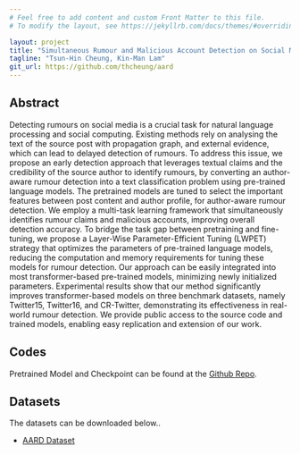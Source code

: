 ```yaml
---
# Feel free to add content and custom Front Matter to this file.
# To modify the layout, see https://jekyllrb.com/docs/themes/#overriding-theme-defaults

layout: project
title: "Simultaneous Rumour and Malicious Account Detection on Social Media"
tagline: "Tsun-Hin Cheung, Kin-Man Lam"
git_url: https://github.com/thcheung/aard
---
```


## Abstract

Detecting rumours on social media is a crucial task for natural language processing and social computing. Existing methods rely on analysing the text of the source post with propagation graph, and external evidence, which can lead to delayed detection of rumours. To address this issue, we propose an early detection approach that leverages textual claims and the credibility of the source author to identify rumours, by converting an author-aware rumour detection into a text classification problem using pre-trained language models. The pretrained models are tuned to select the important features between post content and author profile, for author-aware rumour detection. We employ a multi-task learning framework that simultaneously identifies rumour claims and malicious accounts, improving overall detection accuracy. To bridge the task gap between pretraining and fine-tuning, we propose a Layer-Wise Parameter-Efficient Tuning (LWPET) strategy that optimizes the parameters of pre-trained language models, reducing the computation and memory requirements for tuning these models for rumour detection. Our approach can be easily integrated into most transformer-based pre-trained models, minimizing newly initialized parameters. Experimental results show that our method significantly improves transformer-based models on three benchmark datasets, namely Twitter15, Twitter16, and CR-Twitter, demonstrating its effectiveness in real-world rumour detection. We provide public access to the source code and trained models, enabling easy replication and extension of our work. 
## Codes

Pretrained Model and Checkpoint can be found at the [Github Repo](https://github.com/thcheung/AARD).

## Datasets

The datasets can be downloaded below..

- [AARD Dataset](https://connectpolyu-my.sharepoint.com//:u:/r/personal/19104564r_connect_polyu_hk/Documents/AARD_dataset.zip?csf=1&web=1&e=js0NRv)
